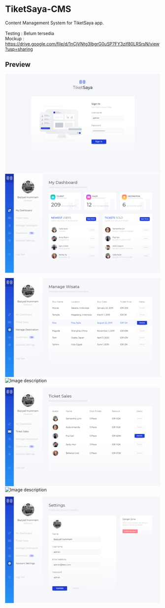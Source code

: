 # TiketSaya-CMS
Content Management System for TiketSaya app. <br> <br>
Testing : Belum tersedia <br>
Mockup : https://drive.google.com/file/d/1nCjVNtg3IbgrG0uSP7FY3zif80LRSrsN/view?usp=sharing

## Preview

![Image description](https://github.com/baziyad48/TiketSaya-CMS/blob/master/artboard/Sign%20In.png)
![Image description](https://github.com/baziyad48/TiketSaya-CMS/blob/master/artboard/Dashboard%20Normal.png)

![Image description](https://github.com/baziyad48/TiketSaya-CMS/blob/master/artboard/Manage%20Wisata.png)
![Image description](https://github.com/baziyad48/TiketSaya-CMS/blob/master/artboard/Manage%20Wisata%20%E2%80%93%20Details.png)

![Image description](https://github.com/baziyad48/TiketSaya-CMS/blob/master/artboard/Ticket%20Normal.png)
![Image description](https://github.com/baziyad48/TiketSaya-CMS/blob/master/artboard/Ticket%20User%E2%80%99s%20List.png)

![Image description](https://github.com/baziyad48/TiketSaya-CMS/blob/master/artboard/Account%20Settings.png)

